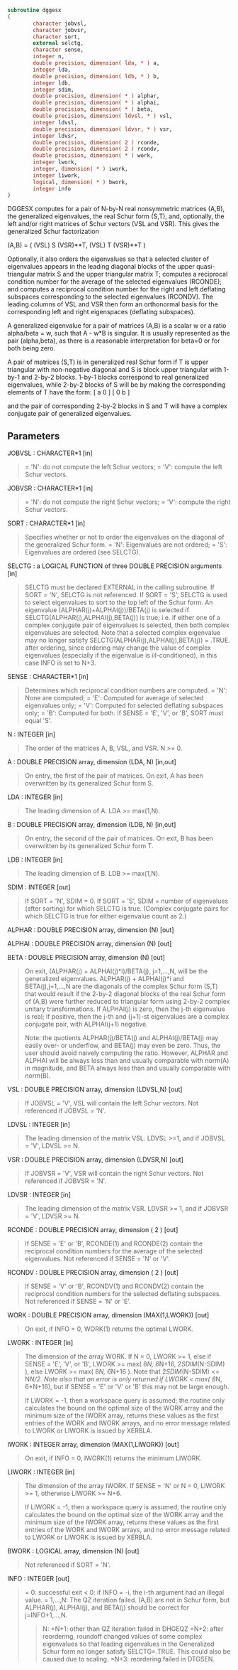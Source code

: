```fortran
subroutine dggesx
(
        character jobvsl,
        character jobvsr,
        character sort,
        external selctg,
        character sense,
        integer n,
        double precision, dimension( lda, * ) a,
        integer lda,
        double precision, dimension( ldb, * ) b,
        integer ldb,
        integer sdim,
        double precision, dimension( * ) alphar,
        double precision, dimension( * ) alphai,
        double precision, dimension( * ) beta,
        double precision, dimension( ldvsl, * ) vsl,
        integer ldvsl,
        double precision, dimension( ldvsr, * ) vsr,
        integer ldvsr,
        double precision, dimension( 2 ) rconde,
        double precision, dimension( 2 ) rcondv,
        double precision, dimension( * ) work,
        integer lwork,
        integer, dimension( * ) iwork,
        integer liwork,
        logical, dimension( * ) bwork,
        integer info
)
```

DGGESX computes for a pair of N-by-N real nonsymmetric matrices
(A,B), the generalized eigenvalues, the real Schur form (S,T), and,
optionally, the left and/or right matrices of Schur vectors (VSL and
VSR).  This gives the generalized Schur factorization

(A,B) = ( (VSL) S (VSR)**T, (VSL) T (VSR)**T )

Optionally, it also orders the eigenvalues so that a selected cluster
of eigenvalues appears in the leading diagonal blocks of the upper
quasi-triangular matrix S and the upper triangular matrix T; computes
a reciprocal condition number for the average of the selected
eigenvalues (RCONDE); and computes a reciprocal condition number for
the right and left deflating subspaces corresponding to the selected
eigenvalues (RCONDV). The leading columns of VSL and VSR then form
an orthonormal basis for the corresponding left and right eigenspaces
(deflating subspaces).

A generalized eigenvalue for a pair of matrices (A,B) is a scalar w
or a ratio alpha/beta = w, such that  A - w*B is singular.  It is
usually represented as the pair (alpha,beta), as there is a
reasonable interpretation for beta=0 or for both being zero.

A pair of matrices (S,T) is in generalized real Schur form if T is
upper triangular with non-negative diagonal and S is block upper
triangular with 1-by-1 and 2-by-2 blocks.  1-by-1 blocks correspond
to real generalized eigenvalues, while 2-by-2 blocks of S will be
by making the corresponding elements of T have the
form:
[  a  0  ]
[  0  b  ]

and the pair of corresponding 2-by-2 blocks in S and T will have a
complex conjugate pair of generalized eigenvalues.

## Parameters
JOBVSL : CHARACTER*1 [in]
> = 'N':  do not compute the left Schur vectors;
> = 'V':  compute the left Schur vectors.

JOBVSR : CHARACTER*1 [in]
> = 'N':  do not compute the right Schur vectors;
> = 'V':  compute the right Schur vectors.

SORT : CHARACTER*1 [in]
> Specifies whether or not to order the eigenvalues on the
> diagonal of the generalized Schur form.
> = 'N':  Eigenvalues are not ordered;
> = 'S':  Eigenvalues are ordered (see SELCTG).

SELCTG : a LOGICAL FUNCTION of three DOUBLE PRECISION arguments [in]
> SELCTG must be declared EXTERNAL in the calling subroutine.
> If SORT = 'N', SELCTG is not referenced.
> If SORT = 'S', SELCTG is used to select eigenvalues to sort
> to the top left of the Schur form.
> An eigenvalue (ALPHAR(j)+ALPHAI(j))/BETA(j) is selected if
> SELCTG(ALPHAR(j),ALPHAI(j),BETA(j)) is true; i.e. if either
> one of a complex conjugate pair of eigenvalues is selected,
> then both complex eigenvalues are selected.
> Note that a selected complex eigenvalue may no longer satisfy
> SELCTG(ALPHAR(j),ALPHAI(j),BETA(j)) = .TRUE. after ordering,
> since ordering may change the value of complex eigenvalues
> (especially if the eigenvalue is ill-conditioned), in this
> case INFO is set to N+3.

SENSE : CHARACTER*1 [in]
> Determines which reciprocal condition numbers are computed.
> = 'N':  None are computed;
> = 'E':  Computed for average of selected eigenvalues only;
> = 'V':  Computed for selected deflating subspaces only;
> = 'B':  Computed for both.
> If SENSE = 'E', 'V', or 'B', SORT must equal 'S'.

N : INTEGER [in]
> The order of the matrices A, B, VSL, and VSR.  N >= 0.

A : DOUBLE PRECISION array, dimension (LDA, N) [in,out]
> On entry, the first of the pair of matrices.
> On exit, A has been overwritten by its generalized Schur
> form S.

LDA : INTEGER [in]
> The leading dimension of A.  LDA >= max(1,N).

B : DOUBLE PRECISION array, dimension (LDB, N) [in,out]
> On entry, the second of the pair of matrices.
> On exit, B has been overwritten by its generalized Schur
> form T.

LDB : INTEGER [in]
> The leading dimension of B.  LDB >= max(1,N).

SDIM : INTEGER [out]
> If SORT = 'N', SDIM = 0.
> If SORT = 'S', SDIM = number of eigenvalues (after sorting)
> for which SELCTG is true.  (Complex conjugate pairs for which
> SELCTG is true for either eigenvalue count as 2.)

ALPHAR : DOUBLE PRECISION array, dimension (N) [out]

ALPHAI : DOUBLE PRECISION array, dimension (N) [out]

BETA : DOUBLE PRECISION array, dimension (N) [out]
> On exit, (ALPHAR(j) + ALPHAI(j)*i)/BETA(j), j=1,...,N, will
> be the generalized eigenvalues.  ALPHAR(j) + ALPHAI(j)*i
> and BETA(j),j=1,...,N  are the diagonals of the complex Schur
> form (S,T) that would result if the 2-by-2 diagonal blocks of
> the real Schur form of (A,B) were further reduced to
> triangular form using 2-by-2 complex unitary transformations.
> If ALPHAI(j) is zero, then the j-th eigenvalue is real; if
> positive, then the j-th and (j+1)-st eigenvalues are a
> complex conjugate pair, with ALPHAI(j+1) negative.
> 
> Note: the quotients ALPHAR(j)/BETA(j) and ALPHAI(j)/BETA(j)
> may easily over- or underflow, and BETA(j) may even be zero.
> Thus, the user should avoid naively computing the ratio.
> However, ALPHAR and ALPHAI will be always less than and
> usually comparable with norm(A) in magnitude, and BETA always
> less than and usually comparable with norm(B).

VSL : DOUBLE PRECISION array, dimension (LDVSL,N) [out]
> If JOBVSL = 'V', VSL will contain the left Schur vectors.
> Not referenced if JOBVSL = 'N'.

LDVSL : INTEGER [in]
> The leading dimension of the matrix VSL. LDVSL >=1, and
> if JOBVSL = 'V', LDVSL >= N.

VSR : DOUBLE PRECISION array, dimension (LDVSR,N) [out]
> If JOBVSR = 'V', VSR will contain the right Schur vectors.
> Not referenced if JOBVSR = 'N'.

LDVSR : INTEGER [in]
> The leading dimension of the matrix VSR. LDVSR >= 1, and
> if JOBVSR = 'V', LDVSR >= N.

RCONDE : DOUBLE PRECISION array, dimension ( 2 ) [out]
> If SENSE = 'E' or 'B', RCONDE(1) and RCONDE(2) contain the
> reciprocal condition numbers for the average of the selected
> eigenvalues.
> Not referenced if SENSE = 'N' or 'V'.

RCONDV : DOUBLE PRECISION array, dimension ( 2 ) [out]
> If SENSE = 'V' or 'B', RCONDV(1) and RCONDV(2) contain the
> reciprocal condition numbers for the selected deflating
> subspaces.
> Not referenced if SENSE = 'N' or 'E'.

WORK : DOUBLE PRECISION array, dimension (MAX(1,LWORK)) [out]
> On exit, if INFO = 0, WORK(1) returns the optimal LWORK.

LWORK : INTEGER [in]
> The dimension of the array WORK.
> If N = 0, LWORK >= 1, else if SENSE = 'E', 'V', or 'B',
> LWORK >= max( 8*N, 6*N+16, 2*SDIM*(N-SDIM) ), else
> LWORK >= max( 8*N, 6*N+16 ).
> Note that 2*SDIM*(N-SDIM) <= N*N/2.
> Note also that an error is only returned if
> LWORK < max( 8*N, 6*N+16), but if SENSE = 'E' or 'V' or 'B'
> this may not be large enough.
> 
> If LWORK = -1, then a workspace query is assumed; the routine
> only calculates the bound on the optimal size of the WORK
> array and the minimum size of the IWORK array, returns these
> values as the first entries of the WORK and IWORK arrays, and
> no error message related to LWORK or LIWORK is issued by
> XERBLA.

IWORK : INTEGER array, dimension (MAX(1,LIWORK)) [out]
> On exit, if INFO = 0, IWORK(1) returns the minimum LIWORK.

LIWORK : INTEGER [in]
> The dimension of the array IWORK.
> If SENSE = 'N' or N = 0, LIWORK >= 1, otherwise
> LIWORK >= N+6.
> 
> If LIWORK = -1, then a workspace query is assumed; the
> routine only calculates the bound on the optimal size of the
> WORK array and the minimum size of the IWORK array, returns
> these values as the first entries of the WORK and IWORK
> arrays, and no error message related to LWORK or LIWORK is
> issued by XERBLA.

BWORK : LOGICAL array, dimension (N) [out]
> Not referenced if SORT = 'N'.

INFO : INTEGER [out]
> = 0:  successful exit
> < 0:  if INFO = -i, the i-th argument had an illegal value.
> = 1,...,N:
> The QZ iteration failed.  (A,B) are not in Schur
> form, but ALPHAR(j), ALPHAI(j), and BETA(j) should
> be correct for j=INFO+1,...,N.
> > N:  =N+1: other than QZ iteration failed in DHGEQZ
> =N+2: after reordering, roundoff changed values of
> some complex eigenvalues so that leading
> eigenvalues in the Generalized Schur form no
> longer satisfy SELCTG=.TRUE.  This could also
> be caused due to scaling.
> =N+3: reordering failed in DTGSEN.
